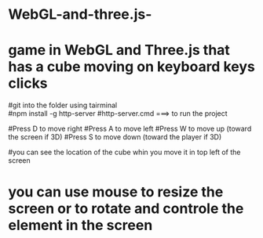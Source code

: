 # WebGL-and-three.js-

# game in WebGL and Three.js that has a cube moving on keyboard keys clicks

#git into the folder using tairminal  
#npm install -g http-server
 #http-server.cmd     ===>  to run the project 


#Press D to move right
#Press A to move left
#Press W to move up (toward the screen  if 3D)
#Press S to move down (toward the player if 3D)

#you can see the location of the cube whin you move it in top left of the screen 

# you can use mouse to resize the screen or to rotate and controle the element in the screen 